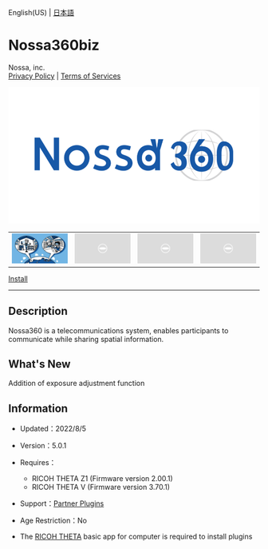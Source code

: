 English(US) | [日本語](README.ja.md)

# Nossa360biz
Nossa, inc.  
[Privacy Policy](../../README.md#privacy-policy) | [Terms of Services](../../README.md#terms-of-services)

<div align="center">
 <img src="1.png">

 <table>
  <tr>
   <td><img src="2.png"></td>
   <td><img src="../../resources/common/img/noimg.png"></td>
   <td><img src="../../resources/common/img/noimg.png"></td>
   <td><img src="../../resources/common/img/noimg.png"></td>
  </tr>
 </table>
</div>

[Install](https://link.ricoh360.com/plugins/com.nossa360biz.nossa360biz/apk)

***

## Description
Nossa360 is a telecommunications system, enables participants to communicate while sharing spatial information.

## What's New
Addition of exposure adjustment function

## Information
  * Updated：2022/8/5
  * Version：5.0.1
  * Requires：
    * RICOH THETA Z1 (Firmware version 2.00.1)
    * RICOH THETA V (Firmware version 3.70.1)
  * Support：[Partner Plugins](https://nossa360biz.com/support)
  * Age Restriction：No

* The [RICOH THETA](https://theta360.com/ja/about/application/pc.html#app-detail-01) basic app for computer is required to install plugins
